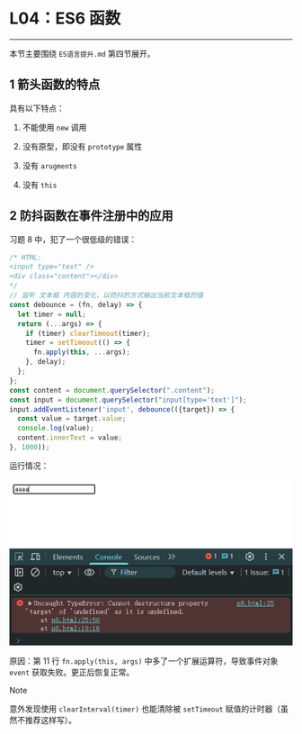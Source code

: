 # L04：ES6 函数

---

本节主要围绕 `ES语言提升.md` 第四节展开。



## 1 箭头函数的特点

具有以下特点：

1. 不能使用 `new` 调用

2. 没有原型，即没有 `prototype` 属性

3. 没有 `arugments`

4. 没有 `this`



## 2 防抖函数在事件注册中的应用

习题 8 中，犯了一个很低级的错误：

```js
/* HTML: 
<input type="text" />
<div class="content"></div>
*/
// 监听 文本框 内容的变化，以防抖的方式输出当前文本框的值
const debounce = (fn, delay) => {
  let timer = null;
  return (...args) => {
    if (timer) clearTimeout(timer);
    timer = setTimeout(() => {
      fn.apply(this, ...args);
    }, delay);
  };
};
const content = document.querySelector(".content");
const input = document.querySelector("input[type='text']");
input.addEventListener('input', debounce(({target}) => {
  const value = target.value;
  console.log(value);
  content.innerText = value;
}, 1000));
```

运行情况：

![](../assets/4.1.png)

原因：第 11 行 `fn.apply(this, args)` 中多了一个扩展运算符，导致事件对象 `event` 获取失败。更正后恢复正常。

> [!note]
>
> 意外发现使用 `clearInterval(timer)` 也能清除被 `setTimeout` 赋值的计时器（虽然不推荐这样写）。


